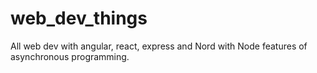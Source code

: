 # web_dev_things
All web dev with angular, react, express and Nord with Node features of asynchronous programming.

